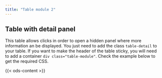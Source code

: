 ```yaml
---
title: "Table module 2"
---
```



## Table with detail panel

This table allows clicks in order to open a hidden panel where more information an be displayed. You just need to add the class `table-detail` to your table.
If you want to make the header of the table sticky, you will need to add a container `div class="table-module"`.
Check the example below to get the required CSS.


{{< ods-content >}}